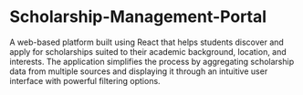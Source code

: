 # Scholarship-Management-Portal
A web-based platform built using React that helps students discover and apply for scholarships suited to their academic background, location, and interests. The application simplifies the process by aggregating scholarship data from multiple sources and displaying it through an intuitive user interface with powerful filtering options.

